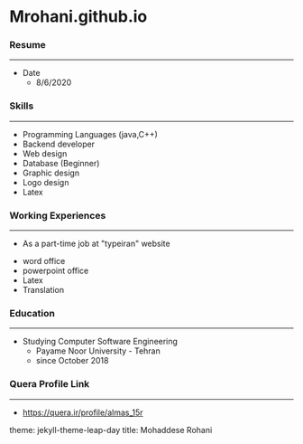 # Mrohani.github.io
### Resume

---

+ Date
  - 8/6/2020

### Skills

---

+ Programming Languages (java,C++)
+ Backend developer
+ Web design
+ Database (Beginner)
+ Graphic design
+ Logo design
+ Latex

### Working Experiences

---

+ As a part-time job at "typeiran" website
- word office
- powerpoint office
- Latex
- Translation
  
### Education

---
 
+ Studying Computer Software Engineering
  - Payame Noor University - Tehran
  - since October 2018 
  
### Quera Profile Link

---

+ https://quera.ir/profile/almas_15r



theme: jekyll-theme-leap-day
title: Mohaddese Rohani

